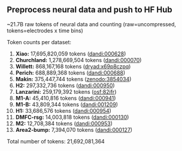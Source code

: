 ## Preprocess neural data and push to HF Hub

~21.7B raw tokens of neural data and counting (raw=uncompressed, tokens=electrodes x time bins)

Token counts per dataset:

1. **Xiao:** 17,695,820,059 tokens ([dandi:000628](https://dandiarchive.org/dandiset/000628))
2. **Churchland:** 1,278,669,504 tokens ([dandi:000070](https://dandiarchive.org/dandiset/000070))
3. **Willett:** 868,167,168 tokens ([dryad:x69p8czpq](https://datadryad.org/stash/dataset/doi:10.5061/dryad.x69p8czpq))
4. **Perich:** 688,889,368 tokens ([dandi:000688](https://dandiarchive.org/dandiset/000688))
5. **Makin:** 375,447,744 tokens ([zenodo:3854034](https://zenodo.org/records/3854034))
6. **H2:** 297,332,736 tokens ([dandi:000950](https://dandiarchive.org/dandiset/000950))
7. **Lanzarini:** 259,179,392 tokens ([osf:82jfr](https://osf.io/82jfr/))
8. **M1-A:** 45,410,816 tokens ([dandi:000941](https://dandiarchive.org/dandiset/000941))
9. **M1-B:** 43,809,344 tokens ([dandi:001209](https://dandiarchive.org/dandiset/001209))
10. **H1:** 33,686,576 tokens ([dandi:000954](https://dandiarchive.org/dandiset/000954))
11. **DMFC-rsg:** 14,003,818 tokens ([dandi:000130](https://dandiarchive.org/dandiset/000130))
12. **M2:** 12,708,384 tokens ([dandi:000953](https://dandiarchive.org/dandiset/000953))
13. **Area2-bump:** 7,394,070 tokens ([dandi:000127](https://dandiarchive.org/dandiset/000127))

Total number of tokens: 21,692,081,364
